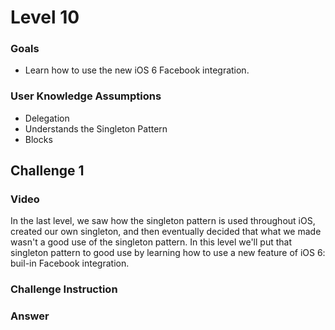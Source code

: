 # Level 10

### Goals

* Learn how to use the new iOS 6 Facebook integration.

### User Knowledge Assumptions

* Delegation
* Understands the Singleton Pattern
* Blocks

## Challenge 1

### Video

In the last level, we saw how the singleton pattern is used throughout iOS, created our own singleton, and then eventually decided that what we made wasn't a good use of the singleton pattern. In this level we'll put that singleton pattern to good use by learning how to use a new feature of iOS 6: buil-in Facebook integration.

### Challenge Instruction

### Answer